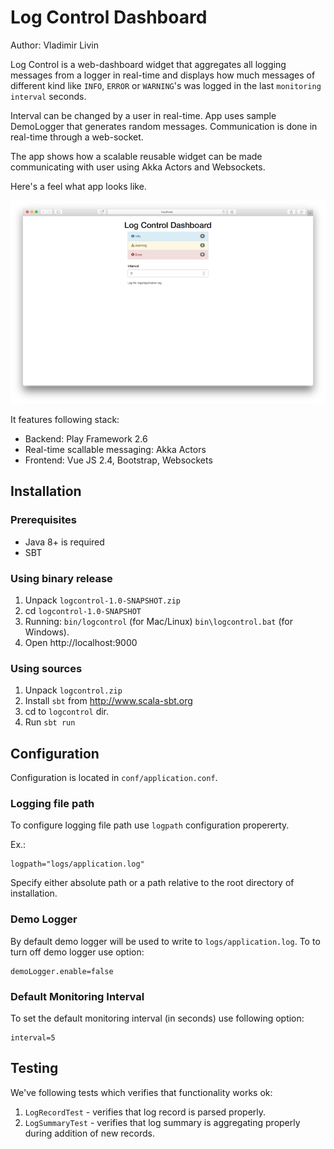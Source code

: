 # Log Control Dashboard
Author: Vladimir Livin

Log Control is a web-dashboard widget that aggregates all logging messages
from a logger in real-time and displays how much messages of different 
kind like `INFO`, `ERROR` or `WARNING`'s was logged in the last `monitoring interval` seconds.

Interval can be changed by a user in real-time. App uses sample DemoLogger
that generates random messages. Communication is done in real-time 
through a web-socket.

The app shows how a scalable reusable widget can be made communicating
with user using Akka Actors and Websockets.

Here's a feel what app looks like.

![LogControl Dashboard](docs/images/logcontrol-dashboard.png)

It features following stack:
 - Backend: Play Framework 2.6
 - Real-time scallable messaging: Akka Actors
 - Frontend: Vue JS 2.4, Bootstrap, Websockets 

## Installation

### Prerequisites

- Java 8+ is required
- SBT

### Using binary release

1. Unpack `logcontrol-1.0-SNAPSHOT.zip`
2. cd `logcontrol-1.0-SNAPSHOT`
3. Running:
   `bin/logcontrol` (for Mac/Linux) 
   `bin\logcontrol.bat` (for Windows).
4. Open http://localhost:9000

### Using sources 

1. Unpack `logcontrol.zip`
2. Install `sbt` from http://www.scala-sbt.org
3. cd to `logcontrol` dir.
4. Run `sbt run` 

## Configuration

Configuration is located in `conf/application.conf`.

### Logging file path

To configure logging file path use `logpath` configuration propererty.

Ex.:

```
logpath="logs/application.log"
```

Specify either absolute path or a path relative to the root directory of installation.

### Demo Logger

By default demo logger will be used to write to `logs/application.log`.
To to turn off demo logger use option:

```
demoLogger.enable=false
```

### Default Monitoring Interval

To set the default monitoring interval (in seconds) use following option:

```
interval=5
```

## Testing

We've following tests which verifies that functionality works ok:

1. `LogRecordTest` - verifies that log record is parsed properly.
2. `LogSummaryTest` - verifies that log summary is aggregating properly during addition of new records. 

